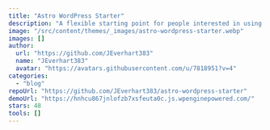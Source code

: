 ```yaml
---
title: "Astro WordPress Starter"
description: "A flexible starting point for people interested in using Astro with WordPress as a headless CMS using WPGraphQL."
image: "/src/content/themes/_images/astro-wordpress-starter.webp"
images: []
author:
  url: "https://github.com/JEverhart383"
  name: "JEverhart383"
  avatar: "https://avatars.githubusercontent.com/u/7818951?v=4"
categories:
  - "blog"
repoUrl: "https://github.com/JEverhart383/astro-wordpress-starter"
demoUrl: "https://hnhcu867jnlofzb7xsfeuta0c.js.wpenginepowered.com/"
stars: 48
tools: []
---
```

